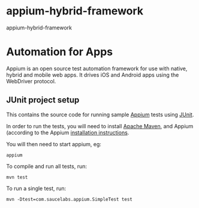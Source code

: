 # appium-hybrid-framework
appium-hybrid-framework
# Automation for Apps
Appium is an open source test automation framework for use with native, hybrid and mobile web apps. 
It drives iOS and Android apps using the WebDriver protocol.

JUnit project setup
---

This contains the source code for running sample [Appium](http://github.com/appium/appium) tests using [JUnit](http://www.junit.org).

In order to run the tests, you will need to install [Apache Maven](http://maven.apache.org), and Appium (according to the Appium [installation instructions](https://github.com/appium/appium).

You will then need to start appium, eg:

    appium

To compile and run all tests, run:

    mvn test

To run a single test, run:

    mvn -Dtest=com.saucelabs.appium.SimpleTest test
